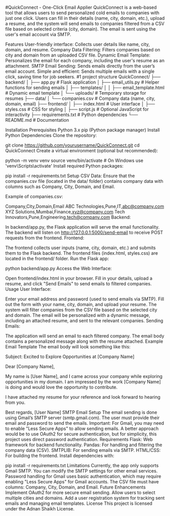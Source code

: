 #QuickConnect - One-Click Email Applier
QuickConnect is a web-based tool that allows users to send personalized cold emails to companies with just one click. Users can fill in their details (name, city, domain, etc.), upload a resume, and the system will send emails to companies filtered from a CSV file based on selected criteria (city, domain). The email is sent using the user's email account via SMTP.

Features
User-friendly interface: Collects user details like name, city, domain, and resume.
Company Data Filtering: Filters companies based on city and domain from an uploaded CSV file.
Dynamic Email Template: Personalizes the email for each company, including the user's resume as an attachment.
SMTP Email Sending: Sends emails directly from the user’s email account.
Simple and efficient: Sends multiple emails with a single click, saving time for job seekers.
#1 project structure
QuickConnect/
├── backend/
│   ├── app.py            # Flask application
│   ├── email_utils.py    # Helper functions for sending emails
│   ├── templates/
│   │   ├── email_template.html  # Dynamic email template
│   └── uploads/          # Temporary storage for resumes
├── data/
│   └── companies.csv     # Company data (name, city, domain, email)
├── frontend/
│   ├── index.html        # User interface
│   ├── styles.css        # CSS for styling
│   ├── script.js         # Optional JavaScript for interactivity
├── requirements.txt      # Python dependencies
└── README.md             # Documentation

Installation
Prerequisites
Python 3.x
pip (Python package manager)
Install Python Dependencies
Clone the repository:

git clone https://github.com/yourusername/QuickConnect.git
cd QuickConnect
Create a virtual environment (optional but recommended):

python -m venv venv
source venv/bin/activate  # On Windows use 'venv\Scripts\activate'
Install required Python packages:

pip install -r requirements.txt
Setup
CSV Data: Ensure that the companies.csv file (located in the data/ folder) contains company data with columns such as Company, City, Domain, and Email.

Example of companies.csv:

Company,City,Domain,Email
ABC Technologies,Pune,IT,abc@company.com
XYZ Solutions,Mumbai,Finance,xyz@company.com
Tech Innovators,Pune,Engineering,tech@company.com
Backend:

In backend/app.py, the Flask application will serve the email functionality.
The backend will listen on http://127.0.0.1:5000/send-email to receive POST requests from the frontend.
Frontend:

The frontend collects user inputs (name, city, domain, etc.) and submits them to the Flask backend.
The frontend files (index.html, styles.css) are located in the frontend/ folder.
Run the Flask app:

python backend/app.py
Access the Web Interface:

Open frontend/index.html in your browser.
Fill in your details, upload a resume, and click "Send Emails" to send emails to filtered companies.
Usage
User Interface:

Enter your email address and password (used to send emails via SMTP).
Fill out the form with your name, city, domain, and upload your resume.
The system will filter companies from the CSV file based on the selected city and domain.
The email will be personalized with a dynamic message, including an attached resume, and sent to the relevant companies.
Sending Emails:

The application will send an email to each filtered company.
The email body contains a personalized message along with the resume attached.
Example Email Template
The email body will look something like this:

Subject: Excited to Explore Opportunities at [Company Name]

Dear [Company Name],

My name is [User Name], and I came across your company while exploring opportunities in my domain.
I am impressed by the work [Company Name] is doing and would love the opportunity to contribute.

I have attached my resume for your reference and look forward to hearing from you.

Best regards,
[User Name]
SMTP Email Setup
The email sending is done using Gmail’s SMTP server (smtp.gmail.com). The user must provide their email and password to send the emails.
Important: For Gmail, you may need to enable "Less Secure Apps" to allow sending emails. A better approach would be to use OAuth2 for secure authentication, but for simplicity, this project uses direct password authentication.
Requirements
Flask: Web framework for backend functionality.
Pandas: For handling and filtering the company data (CSV).
SMTPLIB: For sending emails via SMTP.
HTML/CSS: For building the frontend.
Install dependencies with:

pip install -r requirements.txt
Limitations
Currently, the app only supports Gmail SMTP. You can modify the SMTP settings for other email services.
Password handling for Gmail uses basic authentication, which may require enabling "Less Secure Apps" for Gmail accounts.
The CSV file must have columns: Company, City, Domain, and Email.
Future Enhancements
Implement OAuth2 for more secure email sending.
Allow users to select multiple cities and domains.
Add a user registration system for tracking sent emails and managing email templates.
License
This project is licensed under the Adnan Shaikh License.


